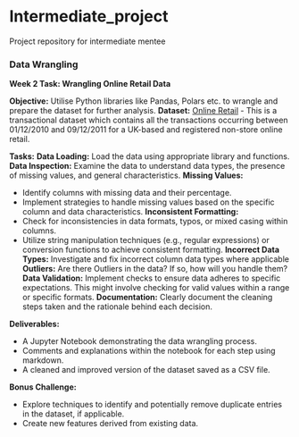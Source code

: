 # Intermediate_project

Project repository for intermediate mentee

### Data Wrangling
**Week 2 Task: Wrangling Online Retail Data**

**Objective:** Utilise Python libraries like Pandas, Polars etc. to wrangle and prepare the dataset for further analysis.
**Dataset:** [Online Retail](http://archive.ics.uci.edu/dataset/352/online+retail) - This is a transactional dataset which contains all the transactions occurring between 01/12/2010 and 09/12/2011 for a UK-based and registered non-store online retail.

**Tasks:**
**Data Loading:** Load the data using appropriate library and functions.
**Data Inspection:** Examine the data to understand data types, the presence of missing values, and general characteristics.
**Missing Values:**
- Identify columns with missing data and their percentage.
- Implement strategies to handle missing values based on the specific column and data characteristics.
**Inconsistent Formatting:**
- Check for inconsistencies in data formats, typos, or mixed casing within columns.
- Utilize string manipulation techniques (e.g., regular expressions) or conversion functions to achieve consistent formatting.
**Incorrect Data Types:** Investigate and fix incorrect column data types where applicable
**Outliers:** Are there Outliers in the data? If so, how will you handle them?
**Data Validation:** Implement checks to ensure data adheres to specific expectations. This might involve checking for valid values within a range or specific formats.
**Documentation:** Clearly document the cleaning steps taken and the rationale behind each decision.

**Deliverables:**
- A Jupyter Notebook demonstrating the data wrangling process.
- Comments and explanations within the notebook for each step using markdown.
- A cleaned and improved version of the dataset saved as a CSV file.

**Bonus Challenge:**
- Explore techniques to identify and potentially remove duplicate entries in the dataset, if applicable.
- Create new features derived from existing data.